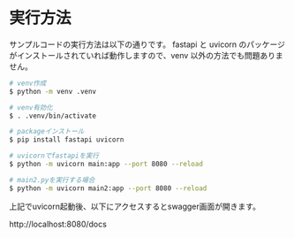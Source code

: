 # 実行方法

サンプルコードの実行方法は以下の通りです。
fastapi と uvicorn のパッケージがインストールされていれば動作しますので、venv 以外の方法でも問題ありません。

```bash
# venv作成
$ python -m venv .venv

# venv有効化
$ . .venv/bin/activate

# packageインストール
$ pip install fastapi uvicorn

# uvicornでfastapiを実行
$ python -m uvicorn main:app --port 8080 --reload

# main2.pyを実行する場合
$ python -m uvicorn main2:app --port 8080 --reload
```

上記でuvicorn起動後、以下にアクセスするとswagger画面が開きます。

http://localhost:8080/docs
